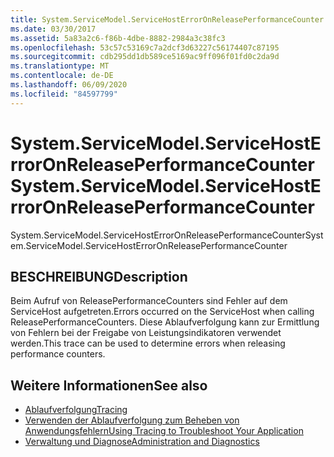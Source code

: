 ```yaml
---
title: System.ServiceModel.ServiceHostErrorOnReleasePerformanceCounter
ms.date: 03/30/2017
ms.assetid: 5a83a2c6-f86b-4dbe-8882-2984a3c38fc3
ms.openlocfilehash: 53c57c53169c7a2dcf3d63227c56174407c87195
ms.sourcegitcommit: cdb295dd1db589ce5169ac9ff096f01fd0c2da9d
ms.translationtype: MT
ms.contentlocale: de-DE
ms.lasthandoff: 06/09/2020
ms.locfileid: "84597799"
---
```

# <a name="systemservicemodelservicehosterroronreleaseperformancecounter"></a><span data-ttu-id="d9396-102">System.ServiceModel.ServiceHostErrorOnReleasePerformanceCounter</span><span class="sxs-lookup"><span data-stu-id="d9396-102">System.ServiceModel.ServiceHostErrorOnReleasePerformanceCounter</span></span>
<span data-ttu-id="d9396-103">System.ServiceModel.ServiceHostErrorOnReleasePerformanceCounter</span><span class="sxs-lookup"><span data-stu-id="d9396-103">System.ServiceModel.ServiceHostErrorOnReleasePerformanceCounter</span></span>  
  
## <a name="description"></a><span data-ttu-id="d9396-104">BESCHREIBUNG</span><span class="sxs-lookup"><span data-stu-id="d9396-104">Description</span></span>  
 <span data-ttu-id="d9396-105">Beim Aufruf von ReleasePerformanceCounters sind Fehler auf dem ServiceHost aufgetreten.</span><span class="sxs-lookup"><span data-stu-id="d9396-105">Errors occurred on the ServiceHost when calling ReleasePerformanceCounters.</span></span> <span data-ttu-id="d9396-106">Diese Ablaufverfolgung kann zur Ermittlung von Fehlern bei der Freigabe von Leistungsindikatoren verwendet werden.</span><span class="sxs-lookup"><span data-stu-id="d9396-106">This trace can be used to determine errors when releasing performance counters.</span></span>  
  
## <a name="see-also"></a><span data-ttu-id="d9396-107">Weitere Informationen</span><span class="sxs-lookup"><span data-stu-id="d9396-107">See also</span></span>

- [<span data-ttu-id="d9396-108">Ablaufverfolgung</span><span class="sxs-lookup"><span data-stu-id="d9396-108">Tracing</span></span>](index.md)
- [<span data-ttu-id="d9396-109">Verwenden der Ablaufverfolgung zum Beheben von Anwendungsfehlern</span><span class="sxs-lookup"><span data-stu-id="d9396-109">Using Tracing to Troubleshoot Your Application</span></span>](using-tracing-to-troubleshoot-your-application.md)
- [<span data-ttu-id="d9396-110">Verwaltung und Diagnose</span><span class="sxs-lookup"><span data-stu-id="d9396-110">Administration and Diagnostics</span></span>](../index.md)
